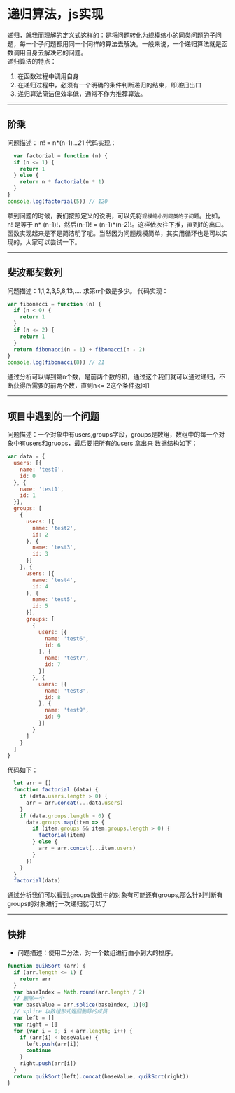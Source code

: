 # 递归算法，js实现
递归，就我而理解的定义式这样的：是将问题转化为规模缩小的同类问题的子问题，每一个子问题都用同一个同样的算法去解决。一般来说，一个递归算法就是函数调用自身去解决它的问题。<br/>
递归算法的特点：
1. 在函数过程中调用自身
2. 在递归过程中，必须有一个明确的条件判断递归的结束，即递归出口
3. 递归算法简洁但效率低，通常不作为推荐算法。

****
## 阶乘
问题描述： n! = n*(n-1)*...2*1
代码实现：
```js
  var factorial = function (n) {
  if (n <= 1) {
    return 1
  } else {
    return n * factorial(n * 1)
  }
}
console.log(factorial(5)) // 120

```
拿到问题的时候，我们按照定义的说明，可以先将`规模缩小到同类的子问题`。比如，n! 是等于 n* (n-1)!，然后(n-1)! = (n-1)*(n-2)!。这样依次往下推，直到if的出口。函数实现起来是不是简洁明了呢。当然因为问题规模简单，其实用循环也是可以实现的，大家可以尝试一下。
****

## 斐波那契数列
问题描述：1,1,2,3,5,8,13,.... 求第n个数是多少。
代码实现：

```js
var fibonacci = function (n) {
  if (n < 0) {
    return 1
  }
  if (n <= 2) {
    return 1
  }
  return fibonacci(n - 1) + fibonacci(n - 2)
}
console.log(fibonacci(8)) // 21
```
通过分析可以得到第n个数，是前两个数的和，通过这个我们就可以通过递归，不断获得所需要的前两个数，直到n<= 2这个条件返回1

***

## 项目中遇到的一个问题
问题描述：一个对象中有users,groups字段，groups是数组，数组中的每一个对象中有users和gruops，最后要把所有的users 拿出来
数据结构如下：
```js
var data = {
  users: [{
    name: 'test0',
    id: 0
  }, {
    name: 'test1',
    id: 1
  }],
  groups: [
    {
      users: [{
        name: 'test2',
        id: 2
      }, {
        name: 'test3',
        id: 3
      }]
    }, {
      users: [{
        name: 'test4',
        id: 4
      }, {
        name: 'test5',
        id: 5
      }],
      groups: [
        {
          users: [{
            name: 'test6',
            id: 6
          }, {
            name: 'test7',
            id: 7
          }]
        }, {
          users: [{
            name: 'test8',
            id: 8
          }, {
            name: 'test9',
            id: 9
          }]
        }
      ]
    }
  ]
}

```
代码如下：
```js
  let arr = []
  function factorial (data) {
    if (data.users.length > 0) {
      arr = arr.concat(...data.users)
    }
    if (data.groups.length > 0) {
      data.groups.map(item => {
        if (item.groups && item.groups.length > 0) {
          factorial(item)
        } else {
          arr = arr.concat(...item.users)
        }
      })
    }
  }
  factorial(data)
```
通过分析我们可以看到,groups数组中的对象有可能还有groups,那么针对判断有groups的对象进行一次递归就可以了

*** 

## 快排
- 问题描述：使用二分法，对一个数组进行由小到大的排序。
```js
function quikSort (arr) {
  if (arr.length <= 1) {
    return arr
  }
  var baseIndex = Math.round(arr.length / 2)
  // 删除一个
  var baseValue = arr.splice(baseIndex, 1)[0]
  // splice 以数组形式返回删除的成员
  var left = []
  var right = []
  for (var i = 0; i < arr.length; i++) {
    if (arr[i] < baseValue) {
      left.push(arr[i])
      continue
    }
    right.push(arr[i])
  }
  return quikSort(left).concat(baseValue, quikSort(right))
}

```
